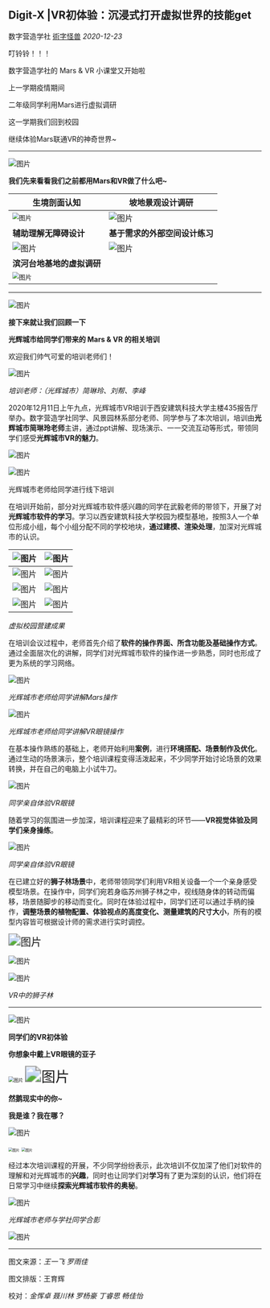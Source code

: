 ## Digit-X |VR初体验：沉浸式打开虚拟世界的技能get

 数字营造学社 [術字怪兽](javascript:void(0);) *2020-12-23*



叮铃铃！！！

数字营造学社的 Mars & VR 小课堂又开始啦

上一学期疫情期间

二年级同学利用Mars进行虚拟调研

这一学期我们回到校园

继续体验Mars联通VR的神奇世界~



----



![图片](https://mmbiz.qpic.cn/mmbiz_gif/eJgNVrdslX3vJRNvLLiaXJxDQaNyz18MTwaZBBzdibLQlsjPndnohA3BgvPU7CudibR9ZvOENYhf4a6LzC8pYE8YA/640?wx_fmt=gif&tp=webp&wxfrom=5&wx_lazy=1)



**我们先来看看我们之前都用Mars和VR做了什么吧~**

| **生境剖面认知**                                             | **坡地景观设计调研**                                         |
| ------------------------------------------------------------ | ------------------------------------------------------------ |
| <img src="https://mmbiz.qpic.cn/mmbiz_gif/eJgNVrdslX3vJRNvLLiaXJxDQaNyz18MTkhIBVSQo6dMExwVRrlwumnia4pEKxeWib6XtpjrqeDJGRK9HjUwJX4Lg/640?wx_fmt=gif&tp=webp&wxfrom=5&wx_lazy=1" alt="图片" style="zoom:80%;" /> | ![图片](https://mmbiz.qpic.cn/mmbiz_gif/eJgNVrdslX3vJRNvLLiaXJxDQaNyz18MTvgkvWhI2yg9jn6h70bFPZUsj8ibOg5CAYXHqMEeRaZg9Butr4cuiaNgw/640?wx_fmt=gif&tp=webp&wxfrom=5&wx_lazy=1) |
| **辅助理解无障碍设计**                                       | **基于需求的外部空间设计练习**                               |
| <img src="https://mmbiz.qpic.cn/mmbiz_gif/eJgNVrdslX3vJRNvLLiaXJxDQaNyz18MT7cGUagd708v3TichYt6l2c9Ja4ns9ib9Xib4Vgj5iaMnKPv421gH7tibu2Q/640?wx_fmt=gif&tp=webp&wxfrom=5&wx_lazy=1" alt="图片"  /> | ![图片](https://mmbiz.qpic.cn/mmbiz_gif/eJgNVrdslX3vJRNvLLiaXJxDQaNyz18MTXrSDNjOGyAdeNpvBXWLCUkgKnbRyIuqnzJ6U3Lt3dQbicgBiaeAWeibrQ/640?wx_fmt=gif&tp=webp&wxfrom=5&wx_lazy=1) |
| **滨河台地基地的虚拟调研**                                   |                                                              |
| <img src="https://mmbiz.qpic.cn/mmbiz_gif/eJgNVrdslX3vJRNvLLiaXJxDQaNyz18MTfbRk8voRFvVmb7Agu2r5FkfgGmU8lMCGwVyI0hSwPTZn56pE8iavDgQ/640?wx_fmt=gif&tp=webp&wxfrom=5&wx_lazy=1" alt="图片" style="zoom:80%;" /> |                                                              |





-----



![图片](https://mmbiz.qpic.cn/mmbiz_gif/eJgNVrdslX3vJRNvLLiaXJxDQaNyz18MTS3AfnXXtrz6PWDZPdFBAcUdWX3Gln0LmicZ0flhF8ibjjWa5IXnkpdUQ/640?wx_fmt=gif&tp=webp&wxfrom=5&wx_lazy=1)





**接下来就让我们回顾一下**

**光辉城市给同学们带来的 Mars & VR 的相关培训**



欢迎我们帅气可爱的培训老师们！



![图片](https://mmbiz.qpic.cn/mmbiz_jpg/eJgNVrdslX3vJRNvLLiaXJxDQaNyz18MT0QG5lvhRVMrmnhibw3giaC6ofVGWbVaa8F51LmM2cbPhnfcdjXokBgcQ/640?wx_fmt=jpeg&tp=webp&wxfrom=5&wx_lazy=1&wx_co=1)

*培训老师：（光辉城市）简琳玲、刘帮、李峰*



2020年12月11日上午九点，光辉城市VR培训于西安建筑科技大学主楼435报告厅举办。数字营造学社同学、风景园林系部分老师、同学参与了本次培训，培训由**光辉城市简琳玲老师**主讲，通过ppt讲解、现场演示、一一交流互动等形式，带领同学们感受**光辉城市VR的魅力**。

![图片](https://mmbiz.qpic.cn/mmbiz_jpg/eJgNVrdslX3vJRNvLLiaXJxDQaNyz18MTIjNADZgJ3jMoGdgR3gdQ2Rbp2eHQBia9xsEib4iaxFmndnlaEAN4amicJw/640?wx_fmt=jpeg&tp=webp&wxfrom=5&wx_lazy=1&wx_co=1)

![图片](https://mmbiz.qpic.cn/mmbiz_jpg/eJgNVrdslX3vJRNvLLiaXJxDQaNyz18MTrjtTPww6NYO3eDzVjicPyx9MZ9jJ8PZAthY4lrCpakiashYBYgp6LsGg/640?wx_fmt=jpeg&tp=webp&wxfrom=5&wx_lazy=1&wx_co=1)

光辉城市老师给同学进行线下培训



在培训开始前，部分对光辉城市软件感兴趣的同学在武毅老师的带领下，开展了对**光辉城市软件的学习**。学习以西安建筑科技大学校园为模型基地，按照3人一个单位形成小组，每个小组分配不同的学校地块，**通过建模、渲染处理**，加深对光辉城市的认识。

| ![图片](https://mmbiz.qpic.cn/mmbiz_jpg/eJgNVrdslX3vJRNvLLiaXJxDQaNyz18MTIB1VS08HqKibJiaHD8DibEDTibv4kFt21ZpgY1OuR0WL1N5D3N5umIoIOQ/640?wx_fmt=jpeg&tp=webp&wxfrom=5&wx_lazy=1&wx_co=1) | ![图片](https://mmbiz.qpic.cn/mmbiz_jpg/eJgNVrdslX3vJRNvLLiaXJxDQaNyz18MTEPic8mz35GHrHBic93kcRYiaaia2Vj81ycfBu5tjNfa1veuOXicnRvFb4Kw/640?wx_fmt=jpeg&tp=webp&wxfrom=5&wx_lazy=1&wx_co=1) |
| ------------------------------------------------------------ | ------------------------------------------------------------ |
| ![图片](https://mmbiz.qpic.cn/mmbiz_jpg/eJgNVrdslX3vJRNvLLiaXJxDQaNyz18MTLThgISJdDcVPbibKkbHian6V3x8t1ZhL00yWVkOJFvWGJ9sqVOfGNbDQ/640?wx_fmt=jpeg&tp=webp&wxfrom=5&wx_lazy=1&wx_co=1) | ![图片](https://mmbiz.qpic.cn/mmbiz_jpg/eJgNVrdslX3vJRNvLLiaXJxDQaNyz18MTkPW7glgwkfZibl70QjsvEEw9UUAgvicNmg84a6U525UqAHJj719FKFpQ/640?wx_fmt=jpeg&tp=webp&wxfrom=5&wx_lazy=1&wx_co=1) |
| ![图片](https://mmbiz.qpic.cn/mmbiz_jpg/eJgNVrdslX3vJRNvLLiaXJxDQaNyz18MTKoPRXnibM4J9LuKUFq805qDknwsEgPlJUcPI2ggCvdA7AANCH6xFRhw/640?wx_fmt=jpeg&tp=webp&wxfrom=5&wx_lazy=1&wx_co=1) | ![图片](https://mmbiz.qpic.cn/mmbiz_jpg/eJgNVrdslX3vJRNvLLiaXJxDQaNyz18MTsFf4Im9px91YJKLpYqFfwsIvC4vN8EnmKlLaJ9whicNs0MOvycyhMcw/640?wx_fmt=jpeg&tp=webp&wxfrom=5&wx_lazy=1&wx_co=1) |
| ![图片](https://mmbiz.qpic.cn/mmbiz_jpg/eJgNVrdslX3vJRNvLLiaXJxDQaNyz18MT1Rdkfcauia7DLSxLiaLSpEqAFgyYNWxCfVgQrTvjT1OsXTwA4grLe1sw/640?wx_fmt=jpeg&tp=webp&wxfrom=5&wx_lazy=1&wx_co=1) | ![图片](https://mmbiz.qpic.cn/mmbiz_png/eJgNVrdslX3vJRNvLLiaXJxDQaNyz18MTbNK3VicDtobibhyHXpXRHXibVP3DI0jibHlpibMPE7IxEbRO28Koib0TRfpQ/640?wx_fmt=png&tp=webp&wxfrom=5&wx_lazy=1&wx_co=1) |

*虚拟校园营建成果*



在培训会议过程中，老师首先介绍了**软件的操作界面、所含功能及基础操作方式**。通过全面层次化的讲解，同学们对光辉城市软件的操作进一步熟悉，同时也形成了更为系统的学习网络。

![图片](https://mmbiz.qpic.cn/mmbiz_jpg/eJgNVrdslX3vJRNvLLiaXJxDQaNyz18MTUXSYBYPV77Yuic5Fgpr6PIZE9InicnDhqbaMicrAAWzlkS14RRnWVES1Q/640?wx_fmt=jpeg&tp=webp&wxfrom=5&wx_lazy=1&wx_co=1)

*光辉城市老师给同学讲解Mars操作*

![图片](https://mmbiz.qpic.cn/mmbiz_jpg/eJgNVrdslX3vJRNvLLiaXJxDQaNyz18MTFwa3kiaRibXBpWJ69ahNqeUBS9IXoWxIEkCeurwcYtI6sNUfVtT0tCAw/640?wx_fmt=jpeg&tp=webp&wxfrom=5&wx_lazy=1&wx_co=1)

*光辉城市老师给同学讲解VR眼镜操作*



在基本操作熟练的基础上，老师开始利用**案例**，进行**环境搭配、场景制作及优化**。通过生动的场景演示，整个培训课程变得活泼起来，不少同学开始讨论场景的效果转换，并在自己的电脑上小试牛刀。

![图片](https://mmbiz.qpic.cn/mmbiz_jpg/eJgNVrdslX3vJRNvLLiaXJxDQaNyz18MTXs2jUujM0VgYPAKkrO6YicDB8AibXTBsHFgq8SWbkmjdwYuiaibwDNDXww/640?wx_fmt=jpeg&tp=webp&wxfrom=5&wx_lazy=1&wx_co=1)

*同学亲自体验VR眼镜*



随着学习的氛围进一步加深，培训课程迎来了最精彩的环节——**VR视觉体验及同学们亲身操练**。

![图片](https://mmbiz.qpic.cn/mmbiz_jpg/eJgNVrdslX3vJRNvLLiaXJxDQaNyz18MTF7Z43ZuFp7bqq24icD8eheYiaT50QRQNp71iaw1NjNQ1crQkicfVicwiadLA/640?wx_fmt=jpeg&tp=webp&wxfrom=5&wx_lazy=1&wx_co=1)

*同学亲自体验VR眼镜*



在已建立好的**狮子林场景**中，老师带领同学们利用VR相关设备一个一个亲身感受模型场景。在操作中，同学们宛若身临苏州狮子林之中，视线随身体的转动而偏移，场景随脚步的移动而变化。同时在体验过程中，同学们还可以通过手柄的操作，**调整场景的植物配置、体验视点的高度变化、测量建筑的尺寸大小**，所有的模型内容皆可根据设计师的需求进行实时调控。



<img src="https://mmbiz.qpic.cn/mmbiz_gif/eJgNVrdslX3vJRNvLLiaXJxDQaNyz18MTafzHHVHAqZDQIvuE3dQsoiauRvFAicibiapMDb6zSqTdTKDKvLwt0FQ6JA/640?wx_fmt=gif&tp=webp&wxfrom=5&wx_lazy=1" alt="图片" style="zoom:150%;" />

![图片](https://mmbiz.qpic.cn/mmbiz_gif/eJgNVrdslX3vJRNvLLiaXJxDQaNyz18MTaF2ayKxJOowBSQ2o7FtFRgG09ViaBL5uicV8IMue762ngoAoPHM9aCzQ/640?wx_fmt=gif&tp=webp&wxfrom=5&wx_lazy=1)

![图片](https://mmbiz.qpic.cn/mmbiz_gif/eJgNVrdslX3vJRNvLLiaXJxDQaNyz18MTafIwTZtBib1B9KuSKmwYeEhw9KYtiaXg1lut20Q1ibicBSJyY6naiamia26Q/640?wx_fmt=gif&tp=webp&wxfrom=5&wx_lazy=1)

*VR中的狮子林*



-----



![图片](https://mmbiz.qpic.cn/mmbiz_gif/eJgNVrdslX3vJRNvLLiaXJxDQaNyz18MTKuGAic3cBqosMpibms0NsHGv7O53SPhA5HA6Ct0iaAU54hMlvMzUWGqiag/640?wx_fmt=gif&tp=webp&wxfrom=5&wx_lazy=1)





**同学们的VR初体验**



**你想象中戴上VR眼镜的亚子**



<img src="https://mmbiz.qpic.cn/mmbiz_jpg/eJgNVrdslX3vJRNvLLiaXJxDQaNyz18MTfmCy6PrUQhzpz9YhgDUIGxwcLicBMvExBLL0yLpp4vVOSwRqiaSXU29w/640?wx_fmt=jpeg&tp=webp&wxfrom=5&wx_lazy=1&wx_co=1" alt="图片" style="zoom: 67%;" />

<img src="https://mmbiz.qpic.cn/mmbiz_jpg/eJgNVrdslX3vJRNvLLiaXJxDQaNyz18MTeXajiamEXc1ysJpJDuQF8wqbia8yY3stGjz1iaLtCuCBTFqibTQP7rkezQ/640?wx_fmt=jpeg&tp=webp&wxfrom=5&wx_lazy=1&wx_co=1" alt="图片" style="zoom: 200%;" />



**然鹅现实中的你~**

**我是谁？我在哪？**

![图片](https://mmbiz.qpic.cn/mmbiz_gif/eJgNVrdslX3vJRNvLLiaXJxDQaNyz18MTiaxAYRbrubnXBPsqsrF9KAl7b4PxZDwvO5zvuh0fvmATqhrKoh3wa9g/640?wx_fmt=gif&tp=webp&wxfrom=5&wx_lazy=1)

<img src="https://mmbiz.qpic.cn/mmbiz_jpg/eJgNVrdslX3vJRNvLLiaXJxDQaNyz18MTk67LNOzYicrgVfGfPic763tJSzU5dzaHuLY5Lqr0YsjUf9uyqoGbHJHQ/640?wx_fmt=jpeg&tp=webp&wxfrom=5&wx_lazy=1&wx_co=1" alt="图片" style="zoom: 50%;" />

<img src="https://mmbiz.qpic.cn/mmbiz_jpg/eJgNVrdslX3vJRNvLLiaXJxDQaNyz18MTJBvEZpMOQdchWVla5hibjInX79fhtz4Gd9nKADe3D2BpXTVBXbpwNGQ/640?wx_fmt=jpeg&tp=webp&wxfrom=5&wx_lazy=1&wx_co=1" alt="图片" style="zoom:50%;" />



经过本次培训课程的开展，不少同学纷纷表示，此次培训不仅加深了他们对软件的理解和对光辉城市的**兴趣**，同时也让同学们对**学习**有了更为深刻的认识，他们将在日常学习中继续**探索光辉城市软件的奥秘**。

![图片](https://mmbiz.qpic.cn/mmbiz_jpg/eJgNVrdslX3vJRNvLLiaXJxDQaNyz18MTsS5oyUnCWEkcQCyibO8P4Mah6Lbbzroa61H562b2ghEszXVMV6YZAEw/640?wx_fmt=jpeg&tp=webp&wxfrom=5&wx_lazy=1&wx_co=1)

*光辉城市老师与学社同学合影*







![图片](https://mmbiz.qpic.cn/mmbiz_png/eJgNVrdslX3vJRNvLLiaXJxDQaNyz18MTKJl8ianPx5nsFnyOr3osIs2DYyXp4HZ4PXYcboOBsevlHoEHEAY7XMA/640?wx_fmt=png&tp=webp&wxfrom=5&wx_lazy=1&wx_co=1)



-----



图文来源：*王一飞 罗雨佳*

图文排版：王育辉

校对：*金恽卓 聂川林 罗杨豪 丁睿思 畅佳怡*